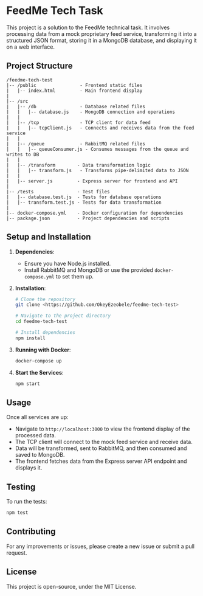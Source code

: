 # FeedMe Tech Task

This project is a solution to the FeedMe technical task. It involves processing data from a mock proprietary feed service, transforming it into a structured JSON format, storing it in a MongoDB database, and displaying it on a web interface.

## Project Structure

```plaintext
/feedme-tech-test
|-- /public                - Frontend static files
|   |-- index.html         - Main frontend display
|
|-- /src
|   |-- /db                - Database related files
|   |   |-- database.js    - MongoDB connection and operations
|   |
|   |-- /tcp               - TCP client for data feed
|   |   |-- tcpClient.js   - Connects and receives data from the feed service
|   |
|   |-- /queue             - RabbitMQ related files
|   |   |-- queueConsumer.js - Consumes messages from the queue and writes to DB
|   |
|   |-- /transform        - Data transformation logic
|   |   |-- transform.js   - Transforms pipe-delimited data to JSON
|   |
|   |-- server.js         - Express server for frontend and API
|
|-- /tests                - Test files
|   |-- database.test.js  - Tests for database operations
|   |-- transform.test.js - Tests for data transformation
|
|-- docker-compose.yml    - Docker configuration for dependencies
|-- package.json          - Project dependencies and scripts
```

## Setup and Installation

1. **Dependencies**:
   - Ensure you have Node.js installed.
   - Install RabbitMQ and MongoDB or use the provided `docker-compose.yml` to set them up.

2. **Installation**:
   ```bash
   # Clone the repository
   git clone <https://github.com/OkeyEzeobele/feedme-tech-test>

   # Navigate to the project directory
   cd feedme-tech-test

   # Install dependencies
   npm install
   ```

3. **Running with Docker**:
   ```bash
   docker-compose up
   ```

4. **Start the Services**:
   ```bash
   npm start
   ```

## Usage

Once all services are up:
- Navigate to `http://localhost:3000` to view the frontend display of the processed data.
- The TCP client will connect to the mock feed service and receive data.
- Data will be transformed, sent to RabbitMQ, and then consumed and saved to MongoDB.
- The frontend fetches data from the Express server API endpoint and displays it.

## Testing

To run the tests:
```bash
npm test
```

## Contributing

For any improvements or issues, please create a new issue or submit a pull request.

## License

This project is open-source, under the MIT License.
